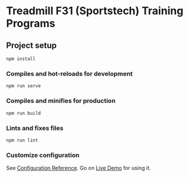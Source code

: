 # Treadmill F31 (Sportstech) Training Programs

## Project setup
```
npm install
```

### Compiles and hot-reloads for development
```
npm run serve
```

### Compiles and minifies for production
```
npm run build
```

### Lints and fixes files
```
npm run lint
```

### Customize configuration
See [Configuration Reference](https://cli.vuejs.org/config/).
Go on [Live Demo](https://master--treadmill-training.netlify.app/#/) for using it.
